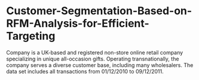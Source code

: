 # Customer-Segmentation-Based-on-RFM-Analysis-for-Efficient-Targeting
Company is a UK-based and registered non-store online retail company specializing in unique all-occasion gifts. Operating transnationally, the company serves a diverse customer base, including many wholesalers. The data set includes all transactions from 01/12/2010 to 09/12/2011.
